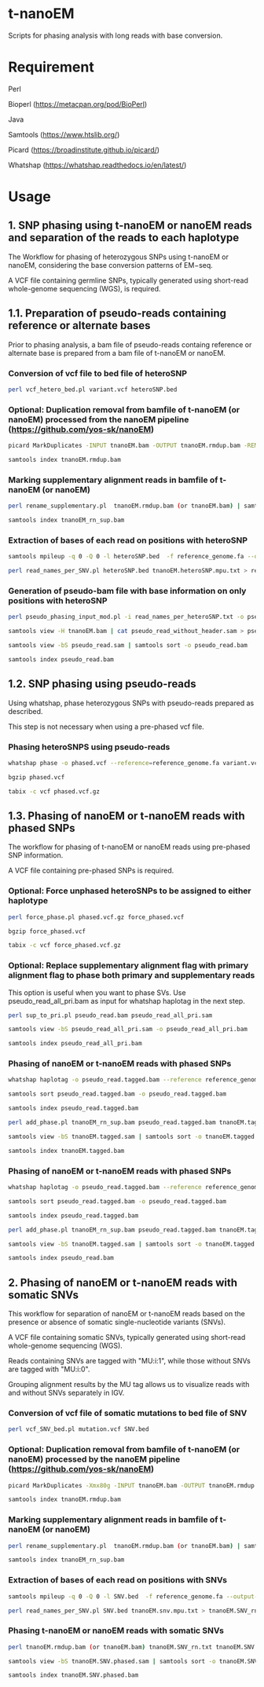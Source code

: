 # t-nanoEM
Scripts for phasing analysis with long reads with base conversion.

# Requirement

Perl

Bioperl (https://metacpan.org/pod/BioPerl)

Java

Samtools (https://www.htslib.org/)

Picard (https://broadinstitute.github.io/picard/)

Whatshap (https://whatshap.readthedocs.io/en/latest/)

# Usage

## 1. SNP phasing using t-nanoEM or nanoEM reads and separation of the reads to each haplotype

The Workflow for phasing of heterozygous SNPs using t-nanoEM or nanoEM, considering the base conversion patterns of EM−seq.

A VCF file containing germline SNPs, typically generated using short-read whole-genome sequencing (WGS), is required.

## 1.1. Preparation of pseudo-reads containing reference or alternate bases
Prior to phasing analysis, a bam file of pseudo-reads containg reference or alternate base is prepared from a bam file of t-nanoEM or nanoEM.

### Conversion of vcf file to bed file of heteroSNP

```bash
perl vcf_hetero_bed.pl variant.vcf heteroSNP.bed
```

### Optional: Duplication removal from bamfile of t-nanoEM (or nanoEM) processed from the nanoEM pipeline (https://github.com/yos-sk/nanoEM)

```bash
picard MarkDuplicates -INPUT tnanoEM.bam -OUTPUT tnanoEM.rmdup.bam -REMOVE_DUPLICATES true -M tnanoEM.rmdup.metrics.txt

samtools index tnanoEM.rmdup.bam
```

### Marking supplementary alignment reads in bamfile of t-nanoEM (or nanoEM)

```bash
perl rename_supplementary.pl  tnanoEM.rmdup.bam (or tnanoEM.bam) | samtools view -bS | samtools sort -o tnanoEM_rn_sup.bam

samtools index tnanoEM_rn_sup.bam
```

### Extraction of bases of each read on positions with heteroSNP

```bash
samtools mpileup -q 0 -Q 0 -l heteroSNP.bed  -f reference_genome.fa --output-QNAME tnanoEM_rn_sup.bam > tnanoEM.heteroSNP.mpu.txt

perl read_names_per_SNV.pl heteroSNP.bed tnanoEM.heteroSNP.mpu.txt > read_names_per_heteroSNP.txt
```

### Generation of pseudo-bam file with base information on only positions with heteroSNP

```bash
perl pseudo_phasing_input_mod.pl -i read_names_per_heteroSNP.txt -o pseudo_read_without_header.sam -m 0 -s 0

samtools view -H tnanoEM.bam | cat pseudo_read_without_header.sam > pseudo_read.sam

samtools view -bS pseudo_read.sam | samtools sort -o pseudo_read.bam

samtools index pseudo_read.bam
```

## 1.2. SNP phasing using pseudo-reads

Using whatshap, phase heterozygous SNPs with pseudo-reads prepared as described.

This step is not necessary when using a pre-phased vcf file.

### Phasing heteroSNPS using pseudo-reads

```bash
whatshap phase -o phased.vcf --reference=reference_genome.fa variant.vcf pseudo_read.bam --ignore-read-group

bgzip phased.vcf

tabix -c vcf phased.vcf.gz
```


## 1.3. Phasing of nanoEM or t-nanoEM reads with phased SNPs

The workflow for phasing of t-nanoEM or nanoEM reads using pre-phased SNP information.

A VCF file containing pre-phased SNPs is required.

### Optional: Force unphased heteroSNPs to be assigned to either haplotype

```bash
perl force_phase.pl phased.vcf.gz force_phased.vcf

bgzip force_phased.vcf

tabix -c vcf force_phased.vcf.gz
```

### Optional: Replace supplementary alignment flag with primary alignment flag to phase both primary and supplementary reads
This option is useful when you want to phase SVs. Use pseudo_read_all_pri.bam as input for whatshap haplotag in the next step.
```bash
perl sup_to_pri.pl pseudo_read.bam pseudo_read_all_pri.sam

samtools view -bS pseudo_read_all_pri.sam -o pseudo_read_all_pri.bam

samtools index pseudo_read_all_pri.bam
```

### Phasing of nanoEM or t-nanoEM reads with phased SNPs

```bash
whatshap haplotag -o pseudo_read.tagged.bam --reference reference_genome.fa --ignore-read-groups force_phased.vcf.gz (or phased.vcf.gz) pseudo_read.bam

samtools sort pseudo_read.tagged.bam -o pseudo_read.tagged.bam

samtools index pseudo_read.tagged.bam

perl add_phase.pl tnanoEM_rn_sup.bam pseudo_read.tagged.bam tnanoEM.tagged.sam

samtools view -bS tnanoEM.tagged.sam | samtools sort -o tnanoEM.tagged.bam

samtools index tnanoEM.tagged.bam
```

### Phasing of nanoEM or t-nanoEM reads with phased SNPs

```bash
whatshap haplotag -o pseudo_read.tagged.bam --reference reference_genome.fa --ignore-read-groups force_phased.vcf.gz (or phased.vcf.gz) pseudo_read.bam

samtools sort pseudo_read.tagged.bam -o pseudo_read.tagged.bam

samtools index pseudo_read.tagged.bam

perl add_phase.pl tnanoEM_rn_sup.bam pseudo_read.tagged.bam tnanoEM.tagged.sam

samtools view -bS tnanoEM.tagged.sam | samtools sort -o tnanoEM.tagged.bam

samtools index pseudo_read.bam
```


## 2. Phasing of nanoEM or t-nanoEM reads with somatic SNVs
This workflow for separation of nanoEM or t-nanoEM reads based on the presence or absence of somatic single-nucleotide variants (SNVs).

A VCF file containing somatic SNVs, typically generated using short-read whole-genome sequencing (WGS).

Reads containing SNVs are tagged with "MU:i:1", while those without SNVs are tagged with "MU:i:0".

Grouping alignment results by the MU tag allows us to visualize reads with and without SNVs separately in IGV.


### Conversion of vcf file of somatic mutations to bed file of SNV

```bash
perl vcf_SNV_bed.pl mutation.vcf SNV.bed
```

### Optional: Duplication removal from bamfile of t-nanoEM (or nanoEM) processed by the nanoEM pipeline (https://github.com/yos-sk/nanoEM)

```bash
picard MarkDuplicates -Xmx80g -INPUT tnanoEM.bam -OUTPUT tnanoEM.rmdup.bam -REMOVE_DUPLICATES true -M tnanoEM.rmdup.metrics.txt

samtools index tnanoEM.rmdup.bam
```

### Marking supplementary alignment reads in bamfile of t-nanoEM (or nanoEM)

```bash
perl rename_supplementary.pl  tnanoEM.rmdup.bam (or tnanoEM.bam) | samtools view -bS | samtools sort -o tnanoEM_rn_sup.bam

samtools index tnanoEM_rn_sup.bam
```

### Extraction of bases of each read on positions with SNVs

```bash
samtools mpileup -q 0 -Q 0 -l SNV.bed  -f reference_genome.fa --output-QNAME tnanoEM_rn_sup.bam > tnanoEM.snv.mpu.txt

perl read_names_per_SNV.pl SNV.bed tnanoEM.snv.mpu.txt > tnanoEM.SNV_rn.txt
```

### Phasing t-nanoEM or nanoEM reads with somatic SNVs

```bash
perl tnanoEM.rmdup.bam (or tnanoEM.bam) tnanoEM.SNV_rn.txt tnanoEM.SNV.phased.bam

samtools view -bS tnanoEM.SNV.phased.sam | samtools sort -o tnanoEM.SNV.phased.bam

samtools index tnanoEM.SNV.phased.bam
```
